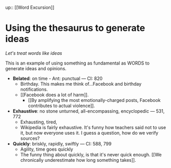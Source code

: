 up:: [[Word Excursion]]

# Using the thesaurus to generate ideas
*Let's treat words like ideas*

This is an example of using something as fundamental as WORDS to generate ideas and opinions.

- **Belated**: on time - Ant: punctual — CI: 820
	- Birthday. This makes me think of...Facebook and birthday notifications. 
	- [[Facebook does a lot of harm]]. 
		- [[By amplifying the most emotionally-charged posts, Facebook contributes to actual violence]].
- **Exhaustive**: no stone unturned, all-encompassing, encyclopedic — 531, 772
	- Exhausting, tired, 
	- Wikipedia is fairly exhaustive. It's funny how teachers said not to use it, but now everyone uses it. I guess a question, how do we verify sources? 
- **Quickly**: briskly, rapidly, swiftly — CI: 588, 799
	- Agility, time goes quickly
	- The funny thing about quickly, is that it's never quick enough. [[We chronically underestimate how long something takes]].
